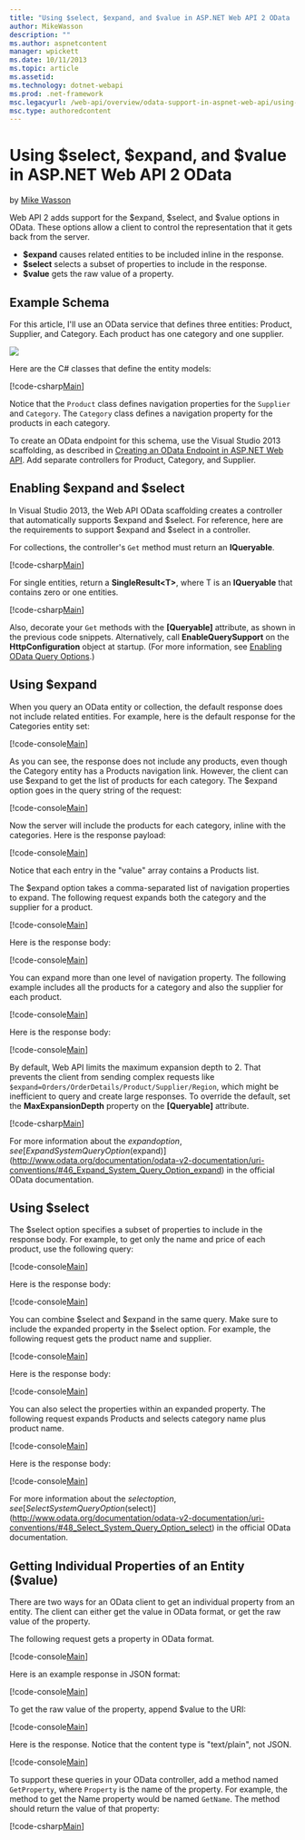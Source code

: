 ```yaml
---
title: "Using $select, $expand, and $value in ASP.NET Web API 2 OData | Microsoft Docs"
author: MikeWasson
description: ""
ms.author: aspnetcontent
manager: wpickett
ms.date: 10/11/2013
ms.topic: article
ms.assetid: 
ms.technology: dotnet-webapi
ms.prod: .net-framework
msc.legacyurl: /web-api/overview/odata-support-in-aspnet-web-api/using-select-expand-and-value
msc.type: authoredcontent
---
```

Using $select, $expand, and $value in ASP.NET Web API 2 OData
====================
by [Mike Wasson](https://github.com/MikeWasson)

Web API 2 adds support for the $expand, $select, and $value options in OData. These options allow a client to control the representation that it gets back from the server.

- **$expand** causes related entities to be included inline in the response.
- **$select** selects a subset of properties to include in the response.
- **$value** gets the raw value of a property.

## Example Schema

For this article, I'll use an OData service that defines three entities: Product, Supplier, and Category. Each product has one category and one supplier.

![](using-select-expand-and-value/_static/image1.png)

Here are the C# classes that define the entity models:

[!code-csharp[Main](using-select-expand-and-value/samples/sample1.cs)]

Notice that the `Product` class defines navigation properties for the `Supplier` and `Category`. The `Category` class defines a navigation property for the products in each category.

To create an OData endpoint for this schema, use the Visual Studio 2013 scaffolding, as described in [Creating an OData Endpoint in ASP.NET Web API](odata-v3/creating-an-odata-endpoint.md). Add separate controllers for Product, Category, and Supplier.

## Enabling $expand and $select

In Visual Studio 2013, the Web API OData scaffolding creates a controller that automatically supports $expand and $select. For reference, here are the requirements to support $expand and $select in a controller.

For collections, the controller's `Get` method must return an **IQueryable**.

[!code-csharp[Main](using-select-expand-and-value/samples/sample2.cs)]

For single entities, return a **SingleResult&lt;T&gt;**, where T is an **IQueryable** that contains zero or one entities.

[!code-csharp[Main](using-select-expand-and-value/samples/sample3.cs)]

Also, decorate your `Get` methods with the **[Queryable]** attribute, as shown in the previous code snippets. Alternatively, call **EnableQuerySupport** on the **HttpConfiguration** object at startup. (For more information, see [Enabling OData Query Options](supporting-odata-query-options.md#enable).)

## Using $expand

When you query an OData entity or collection, the default response does not include related entities. For example, here is the default response for the Categories entity set:

[!code-console[Main](using-select-expand-and-value/samples/sample4.cmd)]

As you can see, the response does not include any products, even though the Category entity has a Products navigation link. However, the client can use $expand to get the list of products for each category. The $expand option goes in the query string of the request:

[!code-console[Main](using-select-expand-and-value/samples/sample5.cmd)]

Now the server will include the products for each category, inline with the categories. Here is the response payload:

[!code-console[Main](using-select-expand-and-value/samples/sample6.cmd)]

Notice that each entry in the "value" array contains a Products list.

The $expand option takes a comma-separated list of navigation properties to expand. The following request expands both the category and the supplier for a product.

[!code-console[Main](using-select-expand-and-value/samples/sample7.cmd)]

Here is the response body:

[!code-console[Main](using-select-expand-and-value/samples/sample8.cmd)]

You can expand more than one level of navigation property. The following example includes all the products for a category and also the supplier for each product.

[!code-console[Main](using-select-expand-and-value/samples/sample9.cmd)]

Here is the response body:

[!code-console[Main](using-select-expand-and-value/samples/sample10.cmd)]

By default, Web API limits the maximum expansion depth to 2. That prevents the client from sending complex requests like `$expand=Orders/OrderDetails/Product/Supplier/Region`, which might be inefficient to query and create large responses. To override the default, set the **MaxExpansionDepth** property on the **[Queryable]** attribute.

[!code-csharp[Main](using-select-expand-and-value/samples/sample11.cs)]

For more information about the $expand option, see [Expand System Query Option ($expand)](http://www.odata.org/documentation/odata-v2-documentation/uri-conventions/#46_Expand_System_Query_Option_expand) in the official OData documentation.

## Using $select

The $select option specifies a subset of properties to include in the response body. For example, to get only the name and price of each product, use the following query:

[!code-console[Main](using-select-expand-and-value/samples/sample12.cmd)]

Here is the response body:

[!code-console[Main](using-select-expand-and-value/samples/sample13.cmd)]

You can combine $select and $expand in the same query. Make sure to include the expanded property in the $select option. For example, the following request gets the product name and supplier.

[!code-console[Main](using-select-expand-and-value/samples/sample14.cmd)]

Here is the response body:

[!code-console[Main](using-select-expand-and-value/samples/sample15.cmd)]

You can also select the properties within an expanded property. The following request expands Products and selects category name plus product name.

[!code-console[Main](using-select-expand-and-value/samples/sample16.cmd)]

Here is the response body:

[!code-console[Main](using-select-expand-and-value/samples/sample17.cmd)]

For more information about the $select option, see [Select System Query Option ($select)](http://www.odata.org/documentation/odata-v2-documentation/uri-conventions/#48_Select_System_Query_Option_select) in the official OData documentation.

## Getting Individual Properties of an Entity ($value)

There are two ways for an OData client to get an individual property from an entity. The client can either get the value in OData format, or get the raw value of the property.

The following request gets a property in OData format.

[!code-console[Main](using-select-expand-and-value/samples/sample18.cmd)]

Here is an example response in JSON format:

[!code-console[Main](using-select-expand-and-value/samples/sample19.cmd)]

To get the raw value of the property, append $value to the URI:

[!code-console[Main](using-select-expand-and-value/samples/sample20.cmd)]

Here is the response. Notice that the content type is "text/plain", not JSON.

[!code-console[Main](using-select-expand-and-value/samples/sample21.cmd)]

To support these queries in your OData controller, add a method named `GetProperty`, where `Property` is the name of the property. For example, the method to get the Name property would be named `GetName`. The method should return the value of that property:

[!code-csharp[Main](using-select-expand-and-value/samples/sample22.cs)]